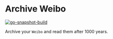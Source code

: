 # Archive Weibo

[![go-snapshot-build](https://github.com/ArchiveLife/weibo/actions/workflows/go.yml/badge.svg)](https://github.com/ArchiveLife/weibo/actions/workflows/go.yml)

Archive your `Weibo` and read them after 1000 years.